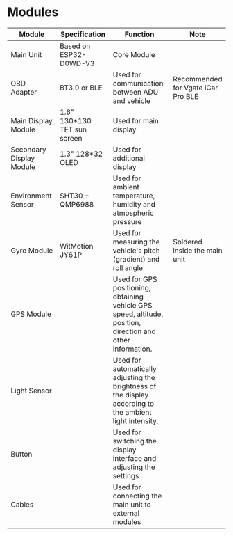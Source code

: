 # Modules

<table><thead><tr><th width="144">Module</th><th width="163">Specification</th><th width="234">Function</th><th>Note</th></tr></thead><tbody><tr><td>Main Unit</td><td>Based on ESP32-D0WD-V3</td><td>Core Module</td><td></td></tr><tr><td>OBD Adapter</td><td>BT3.0 or BLE</td><td>Used for communication between ADU and vehicle</td><td>Recommended for Vgate iCar Pro BLE</td></tr><tr><td>Main Display Module</td><td>1.6" 130*130 TFT sun screen</td><td>Used for main display</td><td></td></tr><tr><td>Secondary Display Module</td><td>1.3" 128*32 OLED</td><td>Used for additional display</td><td></td></tr><tr><td>Environment Sensor</td><td>SHT30 + QMP6988</td><td>Used for ambient temperature, humidity and atmospheric pressure</td><td></td></tr><tr><td>Gyro Module</td><td>WitMotion JY61P</td><td>Used for measuring the vehicle's pitch (gradient) and roll angle</td><td>Soldered inside the main unit</td></tr><tr><td>GPS Module</td><td></td><td>Used for GPS positioning, obtaining vehicle GPS speed, altitude, position, direction and other information.</td><td></td></tr><tr><td>Light Sensor</td><td></td><td>Used for automatically adjusting the brightness of the display according to the ambient light intensity.</td><td></td></tr><tr><td>Button</td><td></td><td>Used for switching the display interface and adjusting the settings</td><td></td></tr><tr><td>Cables</td><td></td><td>Used for connecting the main unit to external modules</td><td></td></tr></tbody></table>

